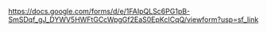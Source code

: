 https://docs.google.com/forms/d/e/1FAIpQLSc6PG1pB-SmSDqf_gJ_DYWV5HWFtGCcWpgGf2EaS0EpKcICqQ/viewform?usp=sf_link
